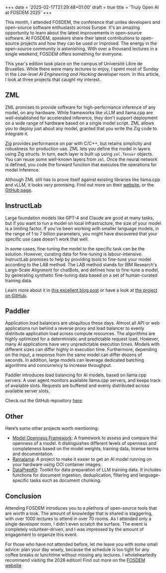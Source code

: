 +++
date = '2025-02-17T21:29:48+01:00'
draft = true
title = 'Truly Open AI at FOSDEM 2025'
+++

This month, I attended FOSDEM, the conference that unites developers and open-source software enthusiasts across Europe. It's an amazing opportunity to learn about the latest improvements in open-source software. At FOSDEM, speakers share their latest contributions to open-source projects and how they can be used or improved. The energy in the open-source community is astonishing. With over a thousand lectures in a single weekend, FOSDEM offers something for everyone.

This year's edition took place on the campus of Université Libre de Bruxelles. While there were many lectures to enjoy, I spent most of Sunday in the *Low-level AI Engineering and Hacking* developer room. In this article, I look at three projects that caught my interest.

## ZML

ZML promises to provide software for high-performance inference of any model, on any hardware. While frameworks like vLLM and llama.cpp are well-established for accelerated inference, they don't support deployment on a wide range of hardware based on a single model script. ZML allows you to deploy just about any model, granted that you write the Zig code to integrate it. 

[Zig](https://ziglang.org/) provides performance on par with C/C++, but retains simplicity and robustness for production use. ZML lets you define the model in layers using Zig structs. In turn, each layer is built up using `zml.Tensor` objects. You can reuse some well-known layers from `zml`. Once the neural network is defined, you code the forward function that executes the operations for model inference.

Although ZML still has to prove itself against existing libraries like llama.cpp and vLLM, it looks very promising. Find out more on their [website](https://zml.ai/), or the [GitHub page](https://github.com/zml/zml/tree/master).

## InstructLab

Large foundation models like GPT-4 and Claude are good at many tasks, but if you want to run a model on local infrastructure, the size of your model is a limiting factor. If you've been working with smaller language models, in the range of 1 to 7 billion parameters, you might have discovered that your specific use case doesn't work that well.

In some cases, fine-tuning the model to the specific task can be the solution. However, curating data for fine-tuning is labour-intensive. InstructLab promises to help by providing tools to fine-tune your model according to the LAB method. The LAB method stands for IBM Research's Large-Scale Alignment for chatBots, and defines how to fine-tune a model, by generating synthetic fine-tuning data based on a set of human-curated training data. 

Learn more about it in [this excellent blog post](https://www.redhat.com/en/topics/ai/what-is-instructlab) or have a look at [the project on GitHub](https://github.com/instructlab).

## Paddler

Application load balancers are ubiquitous these days. Almost all API or web applications run behind a reverse proxy and load balancer to evenly distribute application load across compute resources. The algorithms are highly optimized for a deterministic and predictable request load. However, many AI applications have very unpredictable execution times. Models with different sizes can differ highly in execution time. Furthermore, depending on the input, a response from the same model can differ dozens of seconds. In addition, large models can leverage dedicated batching algorithms and concurrency to increase throughput.

Paddler introduces load balancing for AI models, based on llama.cpp servers. A user agent monitors available llama.cpp servers, and keeps track of available slots. Requests are buffered and evenly distributed across available server slots.

Check out the GitHub repository [here](https://github.com/distantmagic/paddler).

## Other 

Here’s some other projects worth mentioning:

- [Model Openness Framework](https://isitopen.ai/): A framework to assess and compare the openness of a model. It distinguishes different levels of openness and completeness based on the model weights, training data, license terms and documentation.
- [Ramalama](https://github.com/containers/ramalama): A project to make it easier to get an AI model running on your hardware using OCI container images.
- [DataPrepKit](https://github.com/IBM/data-prep-kit): Toolkit for data preparation of LLM training data. It includes functions for document ingestion, deduplication, filtering and language-specific tasks such as document chunking.

## Conclusion

Attending FOSDEM introduces you to a plethora of open-source tools that are worth a look. The amount of knowledge that is shared is staggering, with over 1000 lectures to attend in over 70 rooms. As I attended only a single developer room, I didn't even scratch the surface. The event is completely volunteer-driven, and I was impressed by the amount of engagement to organize this event.

For those who have not attended before, let me leave you with some small advice: plan your day wisely, because the schedule is too tight for any coffee breaks or lunchtime without missing any lectures. I wholeheartedly recommend visiting the 2026 edition! Find out more on the [FOSDEM website](https://fosdem.org/2025/about/).
